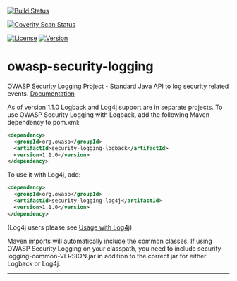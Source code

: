 [![Build Status](https://travis-ci.org/javabeanz/owasp-security-logging.svg?branch=master)](https://travis-ci.org/javabeanz/owasp-security-logging)

[![Coverity Scan Status](https://scan.coverity.com/projects/3657/badge.svg)](https://scan.coverity.com/projects/3657)

[![License][license-image]][license-url]
[![Version][maven-version]][maven-url]

owasp-security-logging
======================

[OWASP Security Logging Project](https://www.owasp.org/index.php/OWASP_Security_Logging_Project) - Standard Java API to log security related events.  [Documentation](https://github.com/javabeanz/owasp-security-logging/wiki)

As of version 1.1.0 Logback and Log4j support are in separate projects. To use OWASP Security Logging with Logback, add the following Maven dependency to pom.xml:

```xml
<dependency>
  <groupId>org.owasp</groupId>
  <artifactId>security-logging-logback</artifactId>
  <version>1.1.0</version>
</dependency>
```

To use it with Log4j, add: 

```xml
<dependency>
  <groupId>org.owasp</groupId>
  <artifactId>security-logging-log4j</artifactId>
  <version>1.1.0</version>
</dependency>
```
(Log4j users please see [Usage with Log4j](https://github.com/javabeanz/owasp-security-logging/wiki/Usage-with-Log4j))

Maven imports will automatically include the common classes. If using OWASP Security Logging on your classpath, you need to include security-logging-common-VERSION.jar in addition to the correct jar for either Logback or Log4j. 

----

[license-url]: https://github.com/javabeanz/owasp-security-logging/blob/master/LICENSE
[license-image]: https://img.shields.io/badge/license-apache%20v2-brightgreen.svg

[maven-url]: http://search.maven.org/#browse|-1016717255
[maven-version]: https://img.shields.io/maven-central/v/org.owasp/security-logging.svg?style=flat

